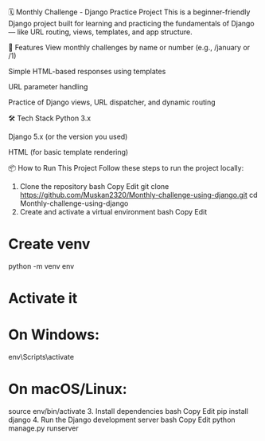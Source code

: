 🗓️ Monthly Challenge - Django Practice Project
This is a beginner-friendly Django project built for learning and practicing the fundamentals of Django — like URL routing, views, templates, and app structure.

🚀 Features
View monthly challenges by name or number (e.g., /january or /1)

Simple HTML-based responses using templates

URL parameter handling

Practice of Django views, URL dispatcher, and dynamic routing

🛠️ Tech Stack
Python 3.x

Django 5.x (or the version you used)

HTML (for basic template rendering)

📦 How to Run This Project
Follow these steps to run the project locally:

1. Clone the repository
bash
Copy
Edit
git clone https://github.com/Muskan2320/Monthly-challenge-using-django.git
cd Monthly-challenge-using-django
2. Create and activate a virtual environment
bash
Copy
Edit
# Create venv
python -m venv env

# Activate it
# On Windows:
env\Scripts\activate

# On macOS/Linux:
source env/bin/activate
3. Install dependencies
bash
Copy
Edit
pip install django
4. Run the Django development server
bash
Copy
Edit
python manage.py runserver
